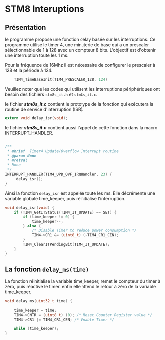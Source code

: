 ﻿# STM8 Interuptions

## Présentation 
le programme propose une fonction delay basée sur les interruptions. 
Ce programme utilise le timer 4, une minuterie de base qui a un prescaler sélectionnable de 1 à 128 avec un compteur 8 bits. L'objectif est d'obtenir une interruption toute les 1 ms. 

Pour la fréquence  de 16Mhz  il est nécessaire de configurer le prescaler à 128  et  la période à 124.
```c
    TIM4_TimeBaseInit(TIM4_PRESCALER_128, 124) 
```

Veuillez noter que les codes qui utilisent les interruptions périphériques ont besoin des fichiers `stm8s_it.h` et  `stm8s_it.c`. 

le fichier  **_stm8s_it.c_** contient le prototype de la fonction qui exécutera la routine de service d'interruption (ISR).

```c
extern void delay_isr(void);
```
le fichier  **_stm8s_it.c_** contient aussi l'appel de cette fonction dans la macro INTERRUPT_HANDLER. 
```c

/**
 * @brief  Timer4 Update/Overflow Interrupt routine
 * @param None
 * @retval
 * None
 */
INTERRUPT_HANDLER(TIM4_UPD_OVF_IRQHandler, 23) {
     delay_isr();
}
```
Ainsi la fonction `delay_isr` est appelée toute les ms.
Elle décrémente une variable globale time_keeper, puis réinitialise l'interruption.
```c
void delay_isr(void) {
    if (TIM4_GetITStatus(TIM4_IT_UPDATE) == SET) {
        if (time_keeper != 0) {
            time_keeper--;
        } else {
            /* Disable Timer to reduce power consumption */
            TIM4->CR1 &= (uint8_t) (~TIM4_CR1_CEN);
        }
        TIM4_ClearITPendingBit(TIM4_IT_UPDATE);
    }
}
```
## La fonction `delay_ms(time)`

La fonction réinitialise la variable time_keeper, remet le compteur du timer à zéro, puis réactive le timer.
enfin elle attend le retour à zéro de la variable time_keeper.

```c
void delay_ms(uint32_t time) {
    
    time_keeper = time;
    TIM4->CNTR = (uint8_t) (0); /* Reset Counter Register value */    
    TIM4->CR1 |= TIM4_CR1_CEN; /* Enable Timer */

    while (time_keeper);
}
```
